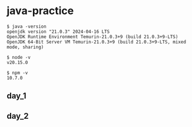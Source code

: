 # java-practice

```command
$ java -version
openjdk version "21.0.3" 2024-04-16 LTS
OpenJDK Runtime Environment Temurin-21.0.3+9 (build 21.0.3+9-LTS)
OpenJDK 64-Bit Server VM Temurin-21.0.3+9 (build 21.0.3+9-LTS, mixed mode, sharing)

$ node -v
v20.15.0

$ npm -v
10.7.0
```


## day_1
## day_2
